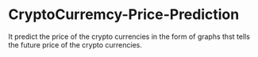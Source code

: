 # CryptoCurremcy-Price-Prediction
It predict the price of the crypto currencies in the form of graphs thst tells the future price of the crypto currencies.
